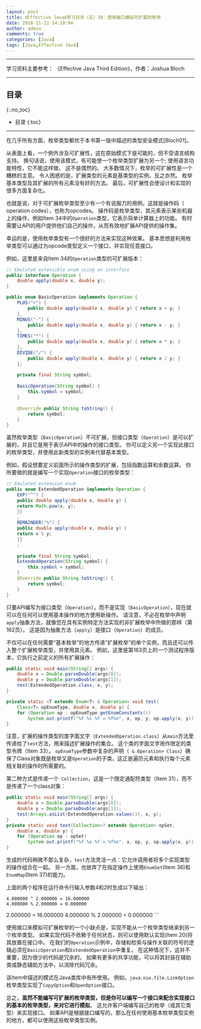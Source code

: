 ```yaml
---
layout: post
title: 《Effective Java》学习日志（五）38：使用接口模拟可扩展的枚举
date: 2018-11-22 14:10:04
author: admin
comments: true
categories: [Java]
tags: [Java,Effective Java]
---
```



<!-- more -->

---

学习资料主要参考： 《Effective Java Third Edition》，作者：Joshua Bloch

---

## 目录
{:.no_toc}

* 目录
{:toc}

---

在几乎所有方面，枚举类型都优于本书第一版中描述的类型安全模式[Bloch01]。 

从表面上看，一个例外涉及可扩展性，这在原始模式下是可能的，但不受语言结构支持。 
换句话说，使用该模式，有可能使一个枚举类型扩展为另一个; 使用语言功能特性，它不能这样做。 
这不是偶然的。 大多数情况下，枚举的可扩展性是一个糟糕的主意。 
令人困惑的是，扩展类型的元素是基类型的实例，反之亦然。 
枚举基本类型及其扩展的所有元素没有好的方法。 
最后，可扩展性会使设计和实现的很多方面复杂化。 

也就是说，对于可扩展枚举类型至少有一个有说服力的用例，这就是操作码（ operation codes），也称为opcodes。 
操作码是枚举类型，其元素表示某些机器上的操作，例如Item 34中的`Operation`类型，它表示简单计算器上的功能。 
有时需要让API的用户提供他们自己的操作，从而有效地扩展API提供的操作集。 

幸运的是，使用枚举类型有一个很好的方法来实现这种效果。
基本思想是利用枚举类型可以通过为opcode类型定义一个接口，并实现任意接口。

例如，这里是来自Item 34的`Operation`类型的可扩展版本： 

```java
// Emulated extensible enum using an interface 
public interface Operation { 
    double apply(double x, double y); 
} 

public enum BasicOperation implements Operation { 
    PLUS("+") { 
        public double apply(double x, double y) { return x + y; } 
    }, 
    MINUS("-") { 
        public double apply(double x, double y) { return x - y; } 
    }, 
    TIMES("*") { 
        public double apply(double x, double y) { return x * y; } 
    }, 
    DIVIDE("/") { 
        public double apply(double x, double y) { return x / y; } 
    }; 
    
    private final String symbol; 
    
    BasicOperation(String symbol) { 
        this.symbol = symbol; 
    } 
    
    @Override public String toString() { 
        return symbol; 
    } 
} 
``` 

虽然枚举类型（`BasicOperation`）不可扩展，但接口类型（`Operation`）是可以扩展的，并且它是用于表示API中的操作的接口类型。
你可以定义另一个实现此接口的枚举类型，并使用此新类型的实例来代替基本类型。 

例如，假设想要定义前面所示的操作类型的扩展，包括指数运算和余数运算。 
你所要做的就是编写一个实现`Operation`接口的枚举类型： 
```java
// Emulated extension enum
public enum ExtendedOperation implements Operation {
    EXP("^") {
    public double apply(double x, double y) {
    return Math.pow(x, y);
    }}
    ,
    REMAINDER("%") {
    public double apply(double x, double y) {
    return x % y;
    }}
    ;
    
    private final String symbol;
    ExtendedOperation(String symbol) {
        this.symbol = symbol;
    }
    @Override public String toString() {
        return symbol;
    }
}
```

只要API编写为接口类型（`Operation`），而不是实现（`BasicOperation`），现在就可以在任何可以使用基本操作的地方使用新操作。
请注意，不必在枚举中声明`apply`抽象方法，就像您在具有实例特定方法实现的非扩展枚举中所做的那样（第162页）。 
这是因为抽象方法（`apply`）是接口（`Operation`）的成员。 

不仅可以在任何需要“基本枚举”的地方传递“扩展枚举”的单个实例，而且还可以传入整个扩展枚举类型，并使用其元素。 
例如，这里是第163页上的一个测试程序版本，它执行之前定义的所有扩展操作： 
```java
public static void main(String[] args) {
    double x = Double.parseDouble(args[0]);
    double y = Double.parseDouble(args[1]);
    test(ExtendedOperation.class, x, y);
}

private static <T extends Enum<T> & Operation> void test(
    Class<T> opEnumType, double x, double y) {
    for (Operation op : opEnumType.getEnumConstants())
        System.out.printf("%f %s %f = %f%n", x, op, y, op.apply(x, y));
}
```

注意，扩展的操作类型的类字面文字（`ExtendedOperation.class`）从`main`方法里传递给了`test`方法，用来描述扩展操作的集合。
这个类的字面文字用作限定的类型令牌（Item 33）。
`opEnumType`参数中复杂的声明（` & Operation> Class`）确保了Class对象既是枚举又是`Operation`的子类，这正是遍历元素和执行每个元素相关联的操作时所需要的。 

第二种方式是传递一个` Collection`，这是一个限定通配符类型（Item 31），而不是传递了一个class对象： 
```java
public static void main(String[] args) {
    double x = Double.parseDouble(args[0]);
    double y = Double.parseDouble(args[1]);
    test(Arrays.asList(ExtendedOperation.values()), x, y);
}
private static void test(Collection<? extends Operation> opSet,
    double x, double y) {
    for (Operation op : opSet)
        System.out.printf("%f %s %f = %f%n", x, op, y, op.apply(x, y));
}
```

生成的代码稍微不那么复杂，`test`方法灵活一点：它允许调用者将多个实现类型的操作组合在一起。
另一方面，也放弃了在指定操作上使用`EnumSet`(Item 36)和`EnumMap`(Item 37)的能力。 

上面的两个程序在运行命令行输入参数4和2时生成以下输出： 

    4.000000 ^ 2.000000 = 16.000000
    4.000000 % 2.000000 = 0.000000
    

 2.000000 = 16.000000 4.000000 % 2.000000 = 0.000000 ``` 
 
使用接口来模拟可扩展枚举的一个小缺点是，实现不能从一个枚举类型继承到另一个枚举类型。
如果实现代码不依赖于任何状态，则可以使用默认实现(Item 20)将其放置在接口中。
在我们的`Operation`示例中，存储和检索与操作关联的符号的逻辑必须在`BasicOperation`和`ExtendedOperation`中重复。
在这种情况下，这并不重要，因为很少的代码是冗余的。
如果有更多的共享功能，可以将其封装在辅助类或静态辅助方法中，以消除代码冗余。 

该Item中描述的模式在Java类库中有所使用。
例如，`java.nio.file.LinkOption`枚举类型实现了`CopyOption`和`OpenOption`接口。 

总之，**虽然不能编写可扩展的枚举类型，但是你可以编写一个接口来配合实现接口的基本的枚举类型，来对它进行模拟**。
这允许客户端编写自己的枚举（或其它类型）来实现接口。
如果API是根据接口编写的，那么在任何使用基本枚举类型实例的地方，都可以使用这些枚举类型实例。
